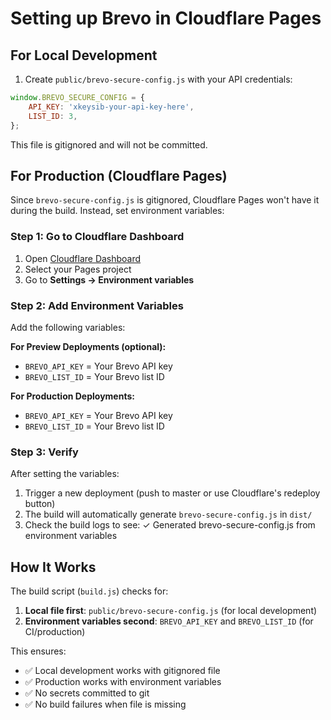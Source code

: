 # Setting up Brevo in Cloudflare Pages

## For Local Development

1. Create `public/brevo-secure-config.js` with your API credentials:
```javascript
window.BREVO_SECURE_CONFIG = {
    API_KEY: 'xkeysib-your-api-key-here',
    LIST_ID: 3,
};
```

This file is gitignored and will not be committed.

## For Production (Cloudflare Pages)

Since `brevo-secure-config.js` is gitignored, Cloudflare Pages won't have it during the build. Instead, set environment variables:

### Step 1: Go to Cloudflare Dashboard
1. Open [Cloudflare Dashboard](https://dash.cloudflare.com/)
2. Select your Pages project
3. Go to **Settings → Environment variables**

### Step 2: Add Environment Variables

Add the following variables:

**For Preview Deployments (optional):**
- `BREVO_API_KEY` = Your Brevo API key
- `BREVO_LIST_ID` = Your Brevo list ID

**For Production Deployments:**
- `BREVO_API_KEY` = Your Brevo API key
- `BREVO_LIST_ID` = Your Brevo list ID

### Step 3: Verify

After setting the variables:
1. Trigger a new deployment (push to master or use Cloudflare's redeploy button)
2. The build will automatically generate `brevo-secure-config.js` in `dist/`
3. Check the build logs to see: ✓ Generated brevo-secure-config.js from environment variables

## How It Works

The build script (`build.js`) checks for:
1. **Local file first**: `public/brevo-secure-config.js` (for local development)
2. **Environment variables second**: `BREVO_API_KEY` and `BREVO_LIST_ID` (for CI/production)

This ensures:
- ✅ Local development works with gitignored file
- ✅ Production works with environment variables
- ✅ No secrets committed to git
- ✅ No build failures when file is missing